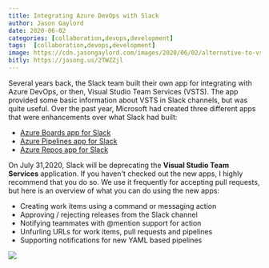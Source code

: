 ```yaml
---
title: Integrating Azure DevOps with Slack
author: Jason Gaylord
date: 2020-06-02
categories: [collaboration,devops,development]
tags:  [collaboration,devops,development]
image: https://cdn.jasongaylord.com/images/2020/06/02/alternative-to-vsts-app-in-slack.jpg
bitly: https://jasong.us/2TWZZjl
---
```


Several years back, the Slack team built their own app for integrating with Azure DevOps, or then, Visual Studio Team Services (VSTS). The app provided some basic information about VSTS in Slack channels, but was quite useful. Over the past year, Microsoft had created three different apps that were enhancements over what Slack had built:

- [Azure Boards app for Slack](https://jasong.us/3eGYai6)
- [Azure Pipelines app for Slack](https://jasong.us/2zGvJ5q)
- [Azure Repos app for Slack](https://jasong.us/36RFc5G)

On July 31,2020, Slack will be deprecating the **Visual Studio Team Services** application. If you haven't checked out the new apps, I highly recommend that you do so. We use it frequently for accepting pull requests, but here is an overview of what you can do using the new apps:

- Creating work items using a command or messaging action
- Approving / rejecting releases from the Slack channel
- Notifying teammates with @mention support for action
- Unfurling URLs for work items, pull requests and pipelines
- Supporting notifications for new YAML based pipelines

![](https://cdn.jasongaylord.com/images/2020/06/02/alternative-to-vsts-app-in-slack.jpg)